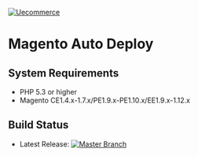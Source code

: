 <a href="http://www.uecommerce.com.br">![Uecommerce](http://www.uecommerce.com.br/wp-content/uploads/2012/11/logo2.gif)</a>

Magento Auto Deploy
===================



System Requirements
-------------------
* PHP 5.3 or higher
* Magento CE1.4.x-1.7.x/PE1.9.x-PE1.10.x/EE1.9.x-1.12.x

Build Status
------------
* Latest Release: [![Master Branch](https://travis-ci.org/rorteg/uecommerce_deploy.png?branch=master)](https://travis-ci.org/rorteg/uecommerce_deploy)
